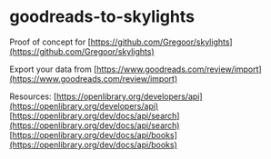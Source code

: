 # goodreads-to-skylights

Proof of concept for [https://github.com/Gregoor/skylights](https://github.com/Gregoor/skylights)

Export your data from [https://www.goodreads.com/review/import](https://www.goodreads.com/review/import)

Resources:
[https://openlibrary.org/developers/api](https://openlibrary.org/developers/api)
[https://openlibrary.org/dev/docs/api/search](https://openlibrary.org/dev/docs/api/search)
[https://openlibrary.org/dev/docs/api/books](https://openlibrary.org/dev/docs/api/books)
